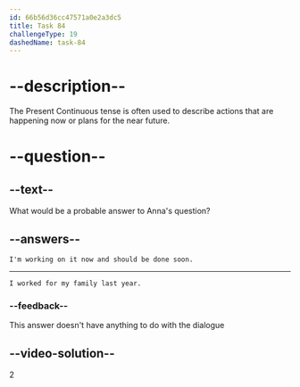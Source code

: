 ```yaml
---
id: 66b56d36cc47571a0e2a3dc5
title: Task 84
challengeType: 19
dashedName: task-84
---
```


<!--
AUDIO REFERENCE:
Anna: When do you think this new module will be ready?
-->

# --description--

The Present Continuous tense is often used to describe actions that are happening now or plans for the near future.

# --question--

## --text--

What would be a probable answer to Anna's question?

## --answers--

`I'm working on it now and should be done soon.`

---

`I worked for my family last year.`

### --feedback--

This answer doesn't have anything to do with the dialogue

## --video-solution--

2
